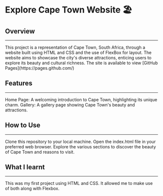 # Explore Cape Town Website 🏖️

## Overview
<hr>
This project is a representation of Cape Town, South Africa, through a website built using HTML and CSS and the use of FlexBox for layout. 
The website aims to showcase the city's diverse attractions, enticing users to explore its beauty and cultural richness.
The site is available to view [GitHub Pages](https://pages.github.com/)

## Features
<hr>
Home Page: A welcoming introduction to Cape Town, highlighting its unique charm.
Gallery: A gallery page showing Cape Town's beauty and attractions. 


## How to Use
<hr>
Clone this repository to your local machine.
Open the index.html file in your preferred web browser.
Explore the various sections to discover the beauty of Cape Town and reasons to visit.

## What I learnt
<hr>
This was my first project using HTML and CSS. 
It allowed me to make use of both along with Flexbox. 
